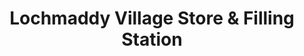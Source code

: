 ---
title: "Lochmaddy Village Store & Filling Station"
url: /uibhist-a-tuath/lochmaddy-village-store-and-filling-station/
shop: convenience
---